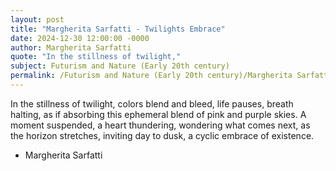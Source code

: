 ```yaml
---
layout: post
title: "Margherita Sarfatti - Twilights Embrace"
date: 2024-12-30 12:00:00 -0000
author: Margherita Sarfatti
quote: "In the stillness of twilight,"
subject: Futurism and Nature (Early 20th century)
permalink: /Futurism and Nature (Early 20th century)/Margherita Sarfatti/Margherita Sarfatti - Twilights Embrace
---
```


In the stillness of twilight,
colors blend and bleed,
life pauses, breath halting,
as if absorbing this ephemeral
blend of pink and purple skies.
A moment suspended,
a heart thundering,
wondering what comes next,
as the horizon stretches,
inviting day to dusk,
a cyclic embrace of existence.

- Margherita Sarfatti
